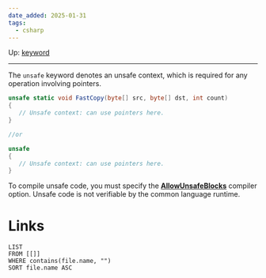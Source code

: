 ```yaml
---
date_added: 2025-01-31
tags:
  - csharp
---
```

Up: [keyword](keyword.md)
___
 The `unsafe` keyword denotes an unsafe context, which is required for any operation involving pointers.
 ```cs
 unsafe static void FastCopy(byte[] src, byte[] dst, int count)
{
    // Unsafe context: can use pointers here.
}

//or

unsafe
{
    // Unsafe context: can use pointers here.
}


```
To compile unsafe code, you must specify the [**AllowUnsafeBlocks**](https://learn.microsoft.com/en-us/dotnet/csharp/language-reference/compiler-options/language#allowunsafeblocks) compiler option. Unsafe code is not verifiable by the common language runtime.
# Links
```dataview
LIST
FROM [[]]
WHERE contains(file.name, "")
SORT file.name ASC
```

